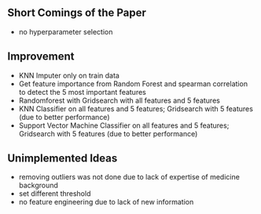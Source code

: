 ## Short Comings of the Paper
- no hyperparameter selection

## Improvement
- KNN Imputer only on train data
- Get feature importance from Random Forest and spearman correlation to detect the 5 most important features
- Randomforest with Gridsearch with all features and 5 features
- KNN Classifier on all features and 5 features; Gridsearch with 5 features (due to better performance)
- Support Vector Machine Classifier on all features and 5 features; Gridsearch with 5 features (due to better performance)


## Unimplemented Ideas 
- removing outliers was not done due to lack of expertise of medicine background
- set different threshold
- no feature engineering due to lack of new information
